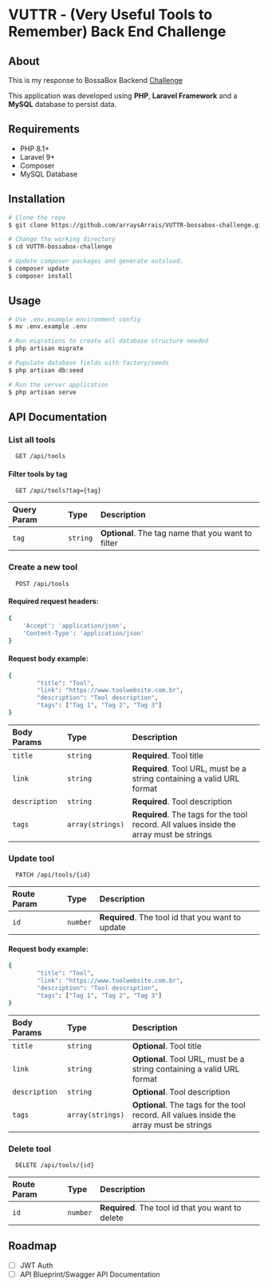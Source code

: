 
# VUTTR - (Very Useful Tools to Remember) Back End Challenge





## About
This is my response to BossaBox Backend [Challenge](https://www.notion.so/Back-end-0b2c45f1a00e4a849eefe3b1d57f23c6)

This application was developed using **PHP**, **Laravel Framework** and a **MySQL** database to persist data.

## Requirements
- PHP 8.1+
- Laravel 9+
- Composer 
- MySQL Database

## Installation
```bash
# Clone the repo
$ git clone https://github.com/arraysArrais/VUTTR-bossabox-challenge.git

# Change the working directory
$ cd VUTTR-bossabox-challenge

# Update composer packages and generate autoload:
$ composer update
$ composer install
```

## Usage

```bash
# Use .env.example environment config
$ mv .env.example .env

# Run migrations to create all database structure needed
$ php artisan migrate

# Populate database fields with factory/seeds
$ php artisan db:seed

# Run the server application
$ php artisan serve
```

## API Documentation

### List all tools

```http
  GET /api/tools
```

#### Filter tools by tag

```http
  GET /api/tools?tag={tag}
```

| Query Param| Type     | Description                              |
| :----------| :--------| :----------------------------------------|
| `tag`      | `string` | **Optional**. The tag name that you want to filter|



### Create a new tool

```http
  POST /api/tools
```

#### Required request headers:
```bash
{
    'Accept': 'application/json',
    'Content-Type': 'application/json'
}
```

#### Request body example:
```bash
{
        "title": "Tool",
        "link": "https://www.toolwebsite.com.br",
        "description": "Tool description",
        "tags": ["Tag 1", "Tag 2", "Tag 3"]
}
```

| Body Params| Type     | Description                              |
| :----------| :--------| :----------------------------------------|
| `title`      | `string` | **Required**. Tool title|
| `link`      | `string` | **Required**. Tool URL, must be a string containing a valid URL format|
| `description`      | `string` | **Required**. Tool description|
| `tags`      | `array(strings)` | **Required**. The tags for the tool record. All values inside the array must be strings|



### Update tool

```http
  PATCH /api/tools/{id}
```

| Route Param| Type     | Description                              |
| :----------| :--------| :----------------------------------------|
| `id`      | `number` | **Required**. The tool id that you want to update|


#### Request body example:
```bash
{
        "title": "Tool",
        "link": "https://www.toolwebsite.com.br",
        "description": "Tool description",
        "tags": ["Tag 1", "Tag 2", "Tag 3"]
}
```
| Body Params| Type     | Description                              |
| :----------| :--------| :----------------------------------------|
| `title`      | `string` | **Optional**. Tool title|
| `link`      | `string` | **Optional**. Tool URL, must be a string containing a valid URL format|
| `description`      | `string` | **Optional**. Tool description|
| `tags`      | `array(strings)` | **Optional**. The tags for the tool record. All values inside the array must be strings|


### Delete tool
```http
  DELETE /api/tools/{id}
```

| Route Param| Type     | Description                              |
| :----------| :--------| :----------------------------------------|
| `id`      | `number` | **Required**. The tool id that you want to delete|





## Roadmap
- [ ]  JWT Auth
- [ ]  API Blueprint/Swagger API Documentation